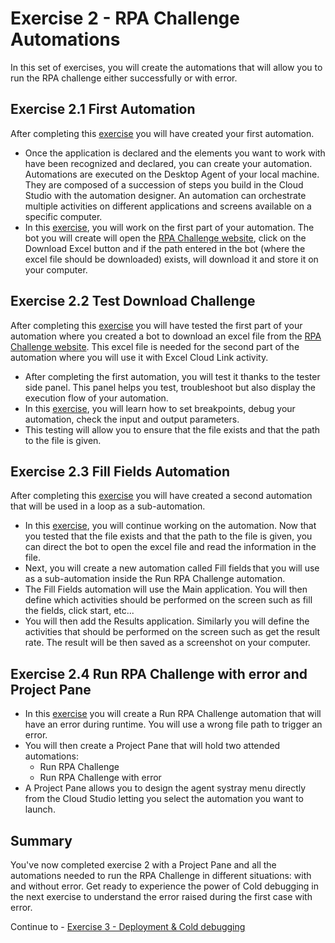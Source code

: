 # Exercise 2 - RPA Challenge Automations

In this set of exercises, you will create the automations that will allow you to run the RPA challenge either successfully or with error.

## Exercise 2.1 First Automation

After completing this [exercise](2.1%20-%20First%20Automation.pdf) you will have created your first automation.

- Once the application is declared and the elements you want to work with have been recognized and declared, you can create your automation.
Automations are executed on the Desktop Agent of your local machine.  They are composed of a succession of steps you build in the Cloud Studio with the automation designer. An automation can orchestrate multiple activities on different applications and screens available on a specific computer.
- In this [exercise](2.1%20-%20First%20Automation.pdf), you will work on the first part of your automation. The bot you will create will open the [RPA Challenge website](http://www.rpachallenge.com), click on the Download Excel button and if the path entered in the bot (where the excel file should be downloaded) exists, will download it and store it on your computer.

## Exercise 2.2 Test Download Challenge

After completing this [exercise](2.2%20-%20Test%20Download%20Challenge.pdf) you will have tested the first part of your automation where you created a bot to download an excel file from the [RPA Challenge website](http://www.rpachallenge.com). This excel file is needed for the second part of the automation where you will use it with Excel Cloud Link activity.

- After completing the first automation, you will test it thanks to the tester side panel. This panel helps you test, troubleshoot but also display the execution flow of your automation.
- In this [exercise](2.2%20-%20Test%20Download%20Challenge.pdf), you will learn how to set breakpoints, debug your automation, check the input and output parameters. 
- This testing will allow you to ensure that the file exists and that the path to the file is given.

## Exercise 2.3 Fill Fields Automation

After completing this [exercise](2.3%20-%20Fill%20Fields%20Automation.pdf) you will have created a second automation that will be used in a loop as a sub-automation.

- In this [exercise](2.3%20-%20Fill%20Fields%20Automation.pdf), you will continue working on the automation. Now that you tested that the file exists and that the path to the file is given, you can direct the bot to open the excel file and read the information in the file.
- Next, you will create a new automation called Fill fields that you will use as a sub-automation inside the Run RPA Challenge automation. 
- The Fill Fields automation will use the Main application. You will then define which activities should be performed on the screen such as fill the fields, click start, etc...
- You will then add the Results application. Similarly you will define the activities that should be performed on the screen such as get the result rate. The result will be then saved as a screenshot on your computer.

## Exercise 2.4 Run RPA Challenge with error and Project Pane

- In this [exercise](2.4%20-%20Run%20RPA%20Challenge%20with%20error%20and%20Project%20Pane.pdf) you will create a Run RPA Challenge automation that will have an error during runtime. You will use a wrong file path to trigger an error.
- You will then create a Project Pane that will hold two attended automations:
    - Run RPA Challenge
    - Run RPA Challenge with error
- A Project Pane allows you to design the agent systray menu directly from the Cloud Studio letting you select the automation you want to launch.

## Summary

You've now completed exercise 2 with a Project Pane and all the automations needed to run the RPA Challenge in different situations: with and without error.
Get ready to experience the power of Cold debugging in the next exercise to understand the error raised during the first case with error.

Continue to - [Exercise 3 - Deployment & Cold debugging](../exercise3/README.md)
